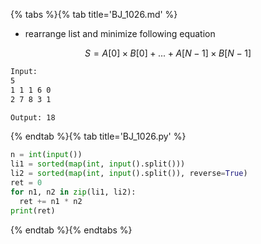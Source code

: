 {% tabs %}{% tab title='BJ_1026.md' %}

* rearrange list and minimize following equation

$$ S = A[0]×B[0] + ... + A[N-1]×B[N-1] $$

```txt
Input:
5
1 1 1 6 0
2 7 8 3 1

Output: 18
```

{% endtab %}{% tab title='BJ_1026.py' %}

```py
n = int(input())
li1 = sorted(map(int, input().split()))
li2 = sorted(map(int, input().split()), reverse=True)
ret = 0
for n1, n2 in zip(li1, li2):
  ret += n1 * n2
print(ret)
```

{% endtab %}{% endtabs %}
